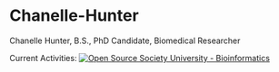 # Chanelle-Hunter
Chanelle Hunter, B.S., PhD Candidate, Biomedical Researcher

Current Activities:
<a href="https://github.com/open-source-society/bioinformatics"><img alt="Open Source Society University - Bioinformatics" src="https://img.shields.io/badge/OSSU-bioinformatics-blue.svg"></a>
